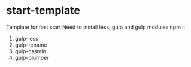 # start-template
Template for fast start
Need to install less, gulp and gulp modules
npm i:
1. gulp-less
2. gulp-rename
3. gulp-cssmin
4. gulp-plumber
